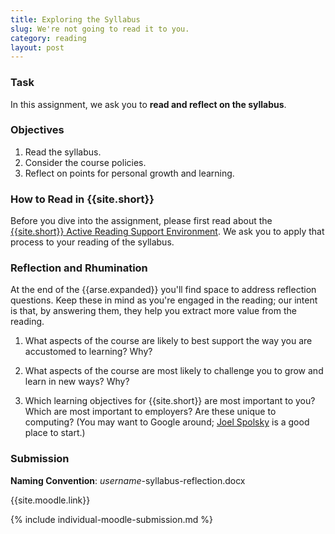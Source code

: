 ```yaml
---
title: Exploring the Syllabus
slug: We're not going to read it to you.
category: reading
layout: post
---
```


### Task

In this assignment, we ask you to **read and reflect on the syllabus**.

### Objectives

1. Read the syllabus.
1. Consider the course policies.
1. Reflect on points for personal growth and learning.

### How to Read in {{site.short}}

Before you dive into the assignment, please first read about the [{{site.short}} Active Reading Support Environment]({{site.base}}/infra/active-reading-process/). We ask you to apply that process to your reading of the syllabus.

### Reflection and Rhumination

At the end of the {{arse.expanded}} you'll find space to address reflection questions. Keep these in mind as you're engaged in the reading; our intent is that, by answering them, they help you extract more value from the reading.

1. What aspects of the course are likely to best support the way you are accustomed to learning? Why?

1. What aspects of the course are most likely to challenge you to grow and learn in new ways? Why?

1. Which learning objectives for {{site.short}} are most important to you? Which are most important to employers? Are these unique to computing? (You may want to Google around; [Joel Spolsky](http://www.joelonsoftware.com/articles/CollegeAdvice.html) is a good place to start.)

### Submission

**Naming Convention**: *username*-syllabus-reflection.docx

{{site.moodle.link}}

{% include individual-moodle-submission.md %}

